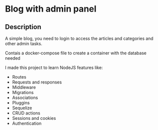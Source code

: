 # Blog with admin panel

## Description

A simple blog, you need to login to access the articles and categories and other admin tasks.

Contais a docker-compose file to create a container with the database needed

I made this project to learn NodeJS features like:

- Routes
- Requests and responses
- Middleware
- Migrations
- Associations
- Pluggins
- Sequelize
- CRUD actions
- Sessions and cookies
- Authentication
